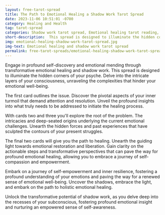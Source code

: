 ```yaml
---
layout: free-tarot-spread
title: The Path to Emotional Healing a Shadow Work Tarot Spread
date: 2023-11-06 10:51:01 -0700
category: Healing and Health
tag: tarot-spread
categories: Shadow work tarot spread, Emotional healing tarot reading, Inner turmoil resolution, Uncovering subconscious complexities, Resolving deep-seated emotional challenges, Self-discovery through tarot, Healing mindset and actions tarot, Resolving inner conflicts tarot, Emotional well-being tarot insights, Transformative perspective tarot reading
short-description:  This spread is designed to illuminate the hidden corners of your psyche. Delve into the intricate layers of your consciousness, unraveling the complexities that hinder your emotional well-being.
img: emotional-healing-shadow-work-tarot-spread.jpg
img-text: Emotional healing and shadow work tarot spread
permalink: free-tarot-spreads/emotional-healing-shadow-work-tarot-spread
---
```


Engage in profound self-discovery and emotional mending through transformative emotional healing and shadow work. This spread is designed to illuminate the hidden corners of your psyche. Delve into the intricate layers of your consciousness, unraveling the complexities that hinder your emotional well-being.

The first card outlines the issue. Discover the pivotal aspects of your inner turmoil that demand attention and resolution. Unveil the profound insights into what truly needs to be addressed to initiate the healing process.

With cards two and three you'll explore the root of the problem. The intricacies and deep-seated origins underlying the current emotional challenges. Unearth the hidden forces and past experiences that have sculpted the contours of your present struggles.

The final two cards will give you the path to healing. Unearth the guiding light towards emotional restoration and liberation. Gain clarity on the actionable steps and transformative perspectives that can pave the way for profound emotional healing, allowing you to embrace a journey of self-compassion and empowerment.

Embark on a journey of self-empowerment and inner resilience, fostering a profound understanding of your emotions and paving the way for a renewed sense of emotional well-being. Uncover the shadows, embrace the light, and embark on the path to holistic emotional healing.

Unlock the transformative potential of shadow work, as you delve deep into the recesses of your subconscious, fostering profound emotional insight and nurturing an empowered sense of self-awareness.